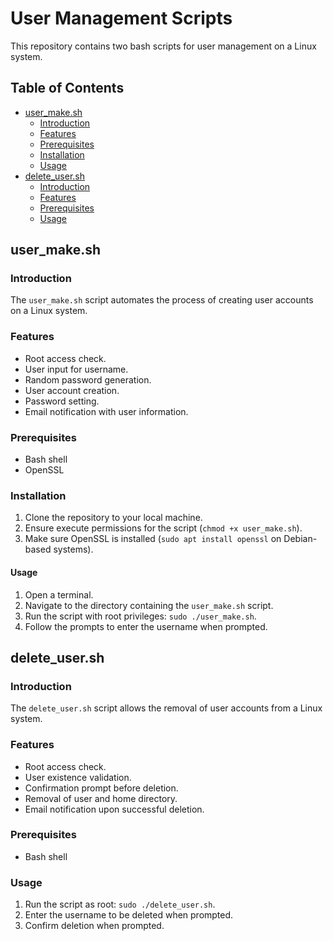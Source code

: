 # User Management Scripts

This repository contains two bash scripts for user management on a Linux system.

## Table of Contents

- [user_make.sh](#user_make.sh)
  - [Introduction](#introduction)
  - [Features](#features)
  - [Prerequisites](#prerequisites)
  - [Installation](#installation)
  -  [Usage](#usage)
- [delete_user.sh](#delete_user.sh)
  - [Introduction](#introduction-1)
  - [Features](#features-1)
  - [Prerequisites](#prerequisites-1)
  - [Usage](#usage-1)

## user_make.sh

### Introduction

The `user_make.sh` script automates the process of creating user accounts on a Linux system.

### Features

- Root access check.
- User input for username.
- Random password generation.
- User account creation.
- Password setting.
- Email notification with user information.

### Prerequisites

- Bash shell
- OpenSSL

### Installation

1. Clone the repository to your local machine.
2. Ensure execute permissions for the script (`chmod +x user_make.sh`).
3. Make sure OpenSSL is installed (`sudo apt install openssl` on Debian-based systems).

#### Usage

1. Open a terminal.
2. Navigate to the directory containing the `user_make.sh` script.
3. Run the script with root privileges: `sudo ./user_make.sh`.
4. Follow the prompts to enter the username when prompted.

## delete_user.sh

### Introduction

The `delete_user.sh` script allows the removal of user accounts from a Linux system.

### Features

- Root access check.
- User existence validation.
- Confirmation prompt before deletion.
- Removal of user and home directory.
- Email notification upon successful deletion.

### Prerequisites

- Bash shell

### Usage

1. Run the script as root: `sudo ./delete_user.sh`.
2. Enter the username to be deleted when prompted.
3. Confirm deletion when prompted.
